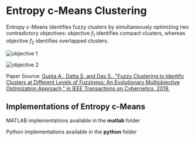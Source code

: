 # Entropy c-Means Clustering

Entropy c-Means identifies fuzzy clusters by simultaneously optimizing two contradictory objectives: objective $f_1$ identifies compact clusters, whereas objective $f_2$ identifies overlapped clusters.

![objective 1](https://raw.githubusercontent.com/Avisek20/ecm/master/imgs/obj1,png)

![objective 2](https://raw.githubusercontent.com/Avisek20/ecm/master/imgs/obj2,png)

Paper Source: [Gupta A., Datta S. and Das S., "Fuzzy Clustering to Identify Clusters at Different Levels of Fuzziness: An Evolutionary Multiobjective Optimization Approach," in IEEE Transactions on Cybernetics, 2019.](https://ieeexplore.ieee.org/document/8692725)

## Implementations of Entropy c-Means

MATLAB implementations available in the **matlab** folder

Python implementations available in the **python** folder


